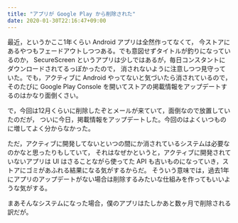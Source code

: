 ```yaml
---
title: "アプリが Google Play から削除された"
date: 2020-01-30T22:16:47+09:00
---
```


最近，というかここ1年くらい Android アプリは全然作ってなくて，
今ストアにあるやつもフェードアウトしつつある。でも意図せずタイトルが釣りになっているのか，
SecureScreen というアプリは少しではあるが，毎日コンスタントにダウンロードされてるっぽかったので，
消されないように注意しつつ見守っていた。でも，アクティブに Android やってないと気づいたら消されているので，
そのたびに Google Play Console を開いてストアの掲載情報をアップデートするのはかなり面倒くさい。

で，今回は12月くらいに削除したぞとメールが来ていて，面倒なので放置していたのだが，
ついに今日，掲載情報をアップデートした。今回のはよくいつものに増してよく分からなかった。

ただ，アクティブに開発してないといつの間にか消されているシステムは必要なのかなと思ったりもしていて，
それはなぜかというと，アクティブに開発されていないアプリは UI はさることながら使ってた API
も古いものになっていき，ストアにゴミがあふれる結果になる気がするからだ。
そういう意味では，過去1年にアプリのアップデートがない場合は削除するみたいな仕組みを作ってもいいような気がする。

まあそんなシステムになった場合，僕のアプリはたしかあと数ヶ月で削除される訳だが。

